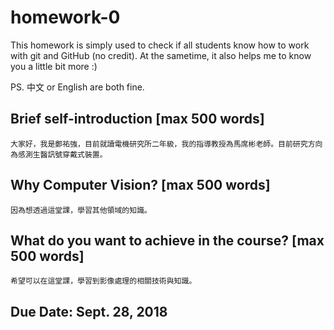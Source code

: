 # homework-0
This homework is simply used to check if all students know how to work with git and GitHub (no credit).
At the sametime, it also helps me to know you a little bit more :)

PS. 中文 or English are both fine.

## Brief self-introduction [max 500 words]
    大家好，我是鄭祐強，目前就讀電機研究所二年級，我的指導教授為馬席彬老師。目前研究方向為感測生醫訊號穿戴式裝置。
## Why Computer Vision? [max 500 words]
    因為想透過這堂課，學習其他領域的知識。
## What do you want to achieve in the course? [max 500 words]
    希望可以在這堂課，學習到影像處理的相關技術與知識。
## Due Date: Sept. 28, 2018

